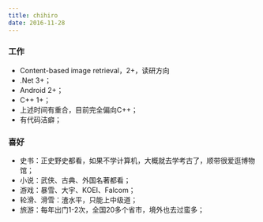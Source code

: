 ```yaml
---
title: chihiro
date: 2016-11-28
---
```


### 工作
- Content-based image retrieval，2+，读研方向
- .Net 3+；
- Android 2+；
- C++ 1+；
- 上述时间有重合，目前完全偏向C++；
- 有代码洁癖；


### 喜好

- 史书：正史野史都看，如果不学计算机，大概就去学考古了，顺带很爱逛博物馆；
- 小说：武侠、古典、外国名著都看；
- 游戏：暴雪、大宇、KOEI、Falcom；
- 轮滑、滑雪：渣水平，只能上中级道；
- 旅游：每年出门1-2次，全国20多个省市，境外也去过蛮多；